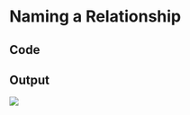 # Naming a Relationship

## Code

<code-block src="relationship-with-name.txt"/>

## Output

![](relationship-with-name.svg)
